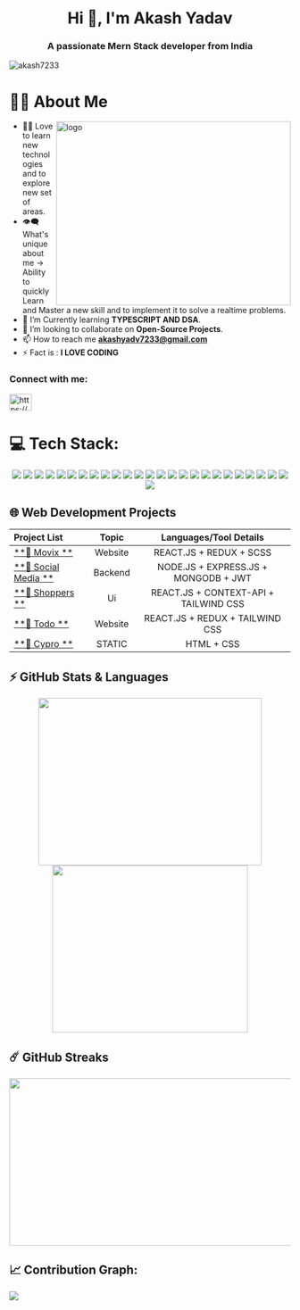 

<!--[![MasterHead](Akash.png)] -->
<h1 align="center">Hi 👋, I'm Akash Yadav</h1>
<h3 align="center">A passionate Mern Stack developer from India</h3>

<p align="left"> <img src="https://komarev.com/ghpvc/?username=akash7233&label=Profile%20views&color=0e75b6&style=flat" alt="akash7233" /> </p>

# 🙋‍♂️ About Me
<div><img align="right" src="https://stats.quine.sh/akash7233/github?theme=dark" title="Quine Stats Card" alt="logo" height="330" width="420"></div>

- 👨‍💻 Love to learn new technologies and to explore new set of areas.
- 👁‍🗨 What's unique about me → Ability to quickly Learn and Master
  a new skill and to implement it to solve a realtime problems.
- 📘 I’m Currently learning **TYPESCRIPT AND DSA**.
- 👯 I’m looking to collaborate on **Open-Source Projects**.
- 📫 How to reach me **akashyadv7233@gmail.com**
- ⚡ Fact is : **I LOVE CODING**


<h3 align="left">Connect with me:</h3>
<p align="left">
<a href="https://www.linkedin.com/in/akashyadav33" target="blank"><img align="center" src="https://raw.githubusercontent.com/rahuldkjain/github-profile-readme-generator/master/src/images/icons/Social/linked-in-alt.svg" alt="https://www.linkedin.com/in/akashyadav33" height="30" width="40" /></a>

<!-- # # 🙋‍♂️ About Me

<div><img align="right" src="https://stats.quine.sh/akash7233/github?theme=dark" title="Quine Stats Card" alt="logo" height="330" width="420"></div>


🔭 I’m currently working on Connectify - A social media platform<br><br>🌱 I’m currently learning NextJS<br><br>💬 Ask me about Frontend, MERN Stack<br><br>📫 How to reach me akashyadv7233@gmail.com
 -->

# 💻 Tech Stack:
<p align="center">
  <img src="https://img.shields.io/badge/html-%2300599C.svg?style=for-the-badge&logo=c%2B%2B&logoColor=white" />
  <img src="https://img.shields.io/badge/css3-%231572B6.svg?style=for-the-badge&logo=css3&logoColor=white" />
  <img src="https://img.shields.io/badge/javascript-%23F0DB4F.svg?style=for-the-badge&logo=Javascript&logoColor=white" />
  <img src="https://img.shields.io/badge/tailwindcss-%2338B2AC.svg?style=for-the-badge&logo=tailwind-css&logoColor=white" />
  <img src="https://img.shields.io/badge/react-%2320232a.svg?style=for-the-badge&logo=react&logoColor=%2361DAFB" />
  <img src="https://img.shields.io/badge/typescript-%23007ACC.svg?style=for-the-badge&logo=typescript&logoColor=white" />
  <img src="https://img.shields.io/badge/Context--Api-000000?style=for-the-badge&logo=react" />
  <img src="https://img.shields.io/badge/daisyui-5A0EF8?style=for-the-badge&logo=daisyui&logoColor=white" />
  <img src="https://img.shields.io/badge/redux-%23593d88.svg?style=for-the-badge&logo=redux&logoColor=white" />
  <img src="https://img.shields.io/badge/JWT-black?style=for-the-badge&logo=JSON%20web%20tokens" />
  <img src="https://img.shields.io/badge/express.js-%23404d59.svg?style=for-the-badge&logo=express&logoColor=%2361DAFB" />
  <img src="https://img.shields.io/badge/node.js-6DA55F?style=for-the-badge&logo=node.js&logoColor=white" />
  <img src="https://img.shields.io/badge/NODEMON-%23323330.svg?style=for-the-badge&logo=nodemon&logoColor=%BBDEAD" />
  <img src="https://img.shields.io/badge/Next-black?style=for-the-badge&logo=next.js&logoColor=white" />
  <img src="https://img.shields.io/badge/mysql-%23d9ead3.svg?style=for-the-badge&logo=mysql&logoColor=blue" />
  <img src="https://img.shields.io/badge/MongoDB-%234ea94b.svg?style=for-the-badge&logo=mongodb&logoColor=white" />
  <img src="https://img.shields.io/badge/Postman-FF6C37?style=for-the-badge&logo=postman&logoColor=white" />
  <img src="https://img.shields.io/badge/vercel-%23000000.svg?style=for-the-badge&logo=vercel&logoColor=white" />
  <img src="https://img.shields.io/badge/Render-%46E3B7.svg?style=for-the-badge&logo=render&logoColor=white" />
  <img src="https://img.shields.io/badge/github%20pages-121013?style=for-the-badge&logo=github&logoColor=white" />
  <img src="https://img.shields.io/badge/github%20actions-%232671E5.svg?style=for-the-badge&logo=githubactions&logoColor=white" />
  <img src="https://img.shields.io/badge/github-%23121011.svg?style=for-the-badge&logo=github&logoColor=white" />
  <img src="https://img.shields.io/badge/Socket.io-black?style=for-the-badge&logo=socket.io&badgeColor=010101" />
  <img src ="https://img.shields.io/badge/bootstrap-%238511FA.svg?style=for-the-badge&logo=bootstrap&logoColor=white"/>
<!--   <img src="https://img.shields.io/badge/docker-%230db7ed.svg?style=for-the-badge&logo=docker&logoColor=white" />
  <img src="https://img.shields.io/badge/kubernetes-%23326ce5.svg?style=for-the-badge&logo=kubernetes&logoColor=white" /> -->
<!--   <img src="https://img.shields.io/badge/AWS-%23FF9900.svg?style=for-the-badge&logo=amazon-aws&logoColor=white" /> -->
  <img src="https://img.shields.io/badge/python-3670A0?style=for-the-badge&logo=python&logoColor=ffdd54" />
  <img src = "https://img.shields.io/badge/wix-000?style=for-the-badge&logo=wix&logoColor=white" />
<!--   <img src="https://img.shields.io/badge/flask-%23000.svg?style=for-the-badge&logo=flask&logoColor=white" />
  <img src="https://img.shields.io/badge/numpy-%23013243.svg?style=for-the-badge&logo=numpy&logoColor=white" /> -->
<!-- <!--   <img src="https://img.shields.io/badge/SciPy-%230C55A5.svg?style=for-the-badge&logo=scipy&logoColor=%white" /> -->
<!--   <img src="https://img.shields.io/badge/pandas-%23150458.svg?style=for-the-badge&logo=pandas&logoColor=white" /> -->
<!--   <img src="https://img.shields.io/badge/Matplotlib-%23ffffff.svg?style=for-the-badge&logo=Matplotlib&logoColor=black" /> -->
<!--   <img src="https://img.shields.io/badge/Seaborn-%23ffffff.svg?style=for-the-badge&logo=Seaborn&logoColor=black" /> -->
<!--   <img src="https://img.shields.io/badge/Plotly-%233F4F75.svg?style=for-the-badge&logo=plotly&logoColor=white" /> -->
<!--   <img src="https://img.shields.io/badge/scikit--learn-%23F7931E.svg?style=for-the-badge&logo=scikit-learn&logoColor=white" /> -->
<!--   <img src="https://img.shields.io/badge/Keras-%23D00000.svg?style=for-the-badge&logo=Keras&logoColor=white" />
  <img src="https://img.shields.io/badge/TensorFlow-%23FF6F00.svg?style=for-the-badge&logo=TensorFlow&logoColor=white" />
  <img src="https://img.shields.io/badge/PyTorch-%23EE4C2C.svg?style=for-the-badge&logo=PyTorch&logoColor=white" />
  <img src="https://img.shields.io/badge/opencv-%23white.svg?style=for-the-badge&logo=opencv&logoColor=white" /> -->
<!--   <img src="https://img.shields.io/badge/mlflow-%23d9ead3.svg?style=for-the-badge&logo=numpy&logoColor=blue" />
  <img src="https://img.shields.io/badge/cassandra-%231287B1.svg?style=for-the-badge&logo=apache-cassandra&logoColor=white" /> -->
<!--   <img src="https://img.shields.io/badge/Anaconda-%2344A833.svg?style=for-the-badge&logo=anaconda&logoColor=white" /> -->
<!--   <img src="https://img.shields.io/badge/power_bi-F2C811?style=for-the-badge&logo=powerbi&logoColor=black" /> -->
<!--   <img src="https://img.shields.io/badge/cisco-%23049fd9.svg?style=for-the-badge&logo=cisco&logoColor=black" /> -->
<!--   <img src="https://img.shields.io/badge/-Arduino-00979D?style=for-the-badge&logo=Arduino&logoColor=white" /> --> 
</p>

## 🌐 Web Development Projects 

<div align="center">

| Project List | Topic | Languages/Tool Details |
| :--- | :---: | :---: |
| [**🔗 Movix **](https://movix-two-iota.vercel.app/) | Website | REACT.JS + REDUX + SCSS |
| [**🔗 Social Media **](https://github.com/AKASH7233/sm_backend) | Backend | NODE.JS + EXPRESS.JS + MONGODB + JWT |
| [**🔗 Shoppers **](https://e-com-sandy.vercel.app/) | Ui | REACT.JS + CONTEXT-API + TAILWIND CSS |
| [**🔗 Todo **](https://todo-peach-six.vercel.app/) | Website | REACT.JS + REDUX + TAILWIND CSS |
| [**🔗 Cypro **](https://akash7233.github.io/Cypro2.0/) | STATIC | HTML + CSS |

</div>


## ⚡ GitHub Stats & Languages
  <div align="center">
    <a href="https://github.com/anuraghazra/github-readme-stats" title="GitHub Stats Card">
  	  <img height="300" width="400" src="https://github-readme-stats.vercel.app/api?username=akash7233&show_icons=true&theme=react&show=reviews" />
    </a>
    <a href="https://github.com/anuraghazra/github-readme-stats" title="GitHub Top Languages Card">
     	<img height="300" width="350" src="https://github-readme-stats.vercel.app/api/top-langs/?username=akash7233&theme=dark&hide_border=false&include_all_commits=true&count_private=true&layout=compact" />
    </a>
  </div>

## ☄️ GitHub Streaks

  <div align="center">
    <a href="https://github.com/DenverCoder1/github-readme-streak-stats"  title="GitHub Streak Stats">
  	<img height="300" width="550"  src="https://streak-stats.demolab.com?user=akash7233&theme=tokyonight&border_radius=8&date_format=j%20M%5B%20Y%5D&card_width=550)](https://git.io/streak-stats">
  </a>
  </div>


<!-- ![](https://github-readme-stats.vercel.app/api/top-langs/?username=akash7233&theme=dark&hide_border=false&include_all_commits=true&count_private=true&layout=compact) -->

## 📈 Contribution Graph:

![](https://github-readme-activity-graph.vercel.app/graph?username=akash7233&bg_color=101820&color=89ABE3&line=FEE715&point=FFFFFF&hide_border=true)

<!-- Proudly created with GPRM ( https://gprm.itsvg.in ) -->

